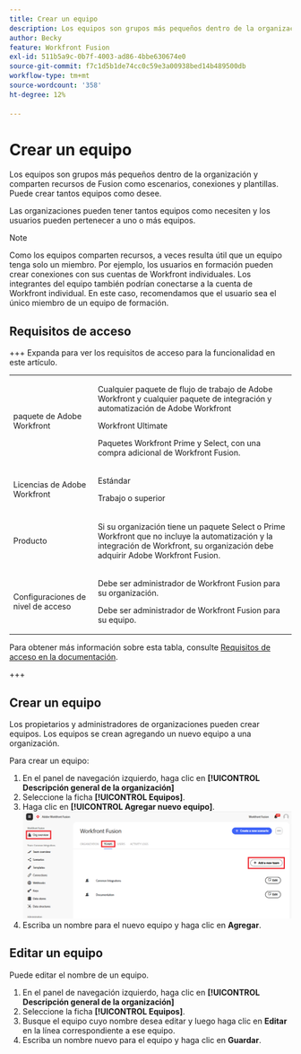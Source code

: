 ```yaml
---
title: Crear un equipo
description: Los equipos son grupos más pequeños dentro de la organización y comparten recursos de Fusion como escenarios, conexiones y plantillas. Puede crear tantos equipos como desee.
author: Becky
feature: Workfront Fusion
exl-id: 511b5a9c-0b7f-4003-ad86-4bbe630674e0
source-git-commit: f7c1d5b1de74cc0c59e3a00938bed14b489500db
workflow-type: tm+mt
source-wordcount: '358'
ht-degree: 12%

---
```


# Crear un equipo

Los equipos son grupos más pequeños dentro de la organización y comparten recursos de Fusion como escenarios, conexiones y plantillas. Puede crear tantos equipos como desee.

Las organizaciones pueden tener tantos equipos como necesiten y los usuarios pueden pertenecer a uno o más equipos.

>[!NOTE]
>
>Como los equipos comparten recursos, a veces resulta útil que un equipo tenga solo un miembro. Por ejemplo, los usuarios en formación pueden crear conexiones con sus cuentas de Workfront individuales. Los integrantes del equipo también podrían conectarse a la cuenta de Workfront individual. En este caso, recomendamos que el usuario sea el único miembro de un equipo de formación.

## Requisitos de acceso

+++ Expanda para ver los requisitos de acceso para la funcionalidad en este artículo.

<table style="table-layout:auto">
 <col> 
 <col> 
 <tbody> 
  <tr> 
   <td role="rowheader">paquete de Adobe Workfront</td> 
   <td> <p>Cualquier paquete de flujo de trabajo de Adobe Workfront y cualquier paquete de integración y automatización de Adobe Workfront</p><p>Workfront Ultimate</p><p>Paquetes Workfront Prime y Select, con una compra adicional de Workfront Fusion.</p> </td> 
  </tr> 
  <tr data-mc-conditions=""> 
   <td role="rowheader">Licencias de Adobe Workfront</td> 
   <td> <p>Estándar</p><p>Trabajo o superior</p> </td> 
  </tr> 
  <tr> 
   <td role="rowheader">Producto</td> 
   <td>
   <p>Si su organización tiene un paquete Select o Prime Workfront que no incluye la automatización y la integración de Workfront, su organización debe adquirir Adobe Workfront Fusion.</li></ul>
   </td> 
  </tr>
  <tr data-mc-conditions=""> 
   <td role="rowheader">Configuraciones de nivel de acceso</td> 
   <td> 
     <p>Debe ser administrador de Workfront Fusion para su organización.</p>
     <p>Debe ser administrador de Workfront Fusion para su equipo.</p>
   </td> 
  </tr> 
 </tbody> 
</table>

Para obtener más información sobre esta tabla, consulte [Requisitos de acceso en la documentación](/help/workfront-fusion/references/licenses-and-roles/access-level-requirements-in-documentation.md).

+++

## Crear un equipo

Los propietarios y administradores de organizaciones pueden crear equipos. Los equipos se crean agregando un nuevo equipo a una organización.

Para crear un equipo:

1. En el panel de navegación izquierdo, haga clic en **[!UICONTROL Descripción general de la organización]**
1. Seleccione la ficha **[!UICONTROL Equipos]**.
1. Haga clic en **[!UICONTROL Agregar nuevo equipo]**.
   ![Crear un equipo](assets/create-new-team-button.png)
1. Escriba un nombre para el nuevo equipo y haga clic en **Agregar**.

## Editar un equipo

Puede editar el nombre de un equipo.

1. En el panel de navegación izquierdo, haga clic en **[!UICONTROL Descripción general de la organización]**
1. Seleccione la ficha **[!UICONTROL Equipos]**.
1. Busque el equipo cuyo nombre desea editar y luego haga clic en **Editar** en la línea correspondiente a ese equipo.
1. Escriba un nombre nuevo para el equipo y haga clic en **Guardar**.

